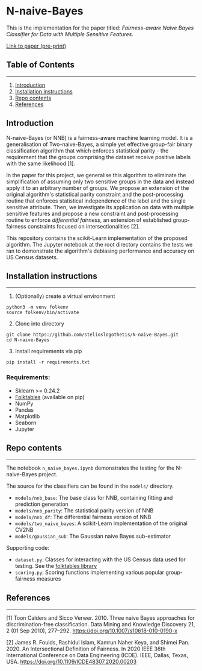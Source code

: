 # N-naive-Bayes

This is the implementation for the paper titled: *Fairness-aware Naive Bayes Classifier for Data with Multiple Sensitive Features*.

[Link to paper (pre-print)](https://github.com/stelioslogothetis/N-naive-Bayes/blob/main/paper.pdf)

## Table of Contents
------

1. [Introduction](#introduction)
2. [Installation instructions](#installation-instructions)
3. [Repo contents](#repo-contents)
4. [References](#references)

## Introduction
N-naive-Bayes (or NNB) is a fairness-aware machine learning model. It is a generalisation of Two-naive-Bayes, a simple yet effective group-fair binary classification algorithm that which enforces statistical parity - the requirement that the groups comprising the dataset receive positive labels with the same likelihood [1]. 

In the paper for this project, we generalise this algorithm to eliminate the simplification of assuming only two sensitive groups in the data and instead apply it to an arbitrary number of groups. We propose an extension of the original algorithm's statistical parity constraint and the post-processing routine that enforces statistical independence of the label and the single sensitive attribute. Then, we investigate its application on data with multiple sensitive features and propose a new constraint and post-processing routine to enforce *differential fairness*, an extension of established group-fairness constraints focused on intersectionalities [2]. 

This repository contains the scikit-Learn implementation of the proposed algorithm. The Jupyter notebook at the root directory contains the tests we ran to demonstrate the algorithm's debiasing performance and accuracy on US Census datasets.

## Installation instructions
------
1. (Optionally) create a virtual environment
```
python3 -m venv folkenv
source folkenv/bin/activate
```
2. Clone into directory
```
git clone https://github.com/stelioslogothetis/N-naive-Bayes.git
cd N-naive-Bayes
```
3. Install requirements via pip
```
pip install -r requirements.txt
```

### Requirements:

 - Sklearn >= 0.24.2
 - [Folktables](https://github.com/zykls/folktables) (available on pip)
 - NumPy
 - Pandas
 - Matplotlib
 - Seaborn
 - Jupyter

## Repo contents
------

The notebook `n_naive_bayes.ipynb` demonstrates the testing for the N-naive-Bayes project. 

The source for the classifiers can be found in the `models/` directory.
 - `models/nnb_base`: The base class for NNB, containing fitting and prediction generation
 - `models/nnb_parity`: The statistical parity version of NNB
 - `models/nnb_df`: The differential fairness version of NNB
 - `models/two_naive_bayes`: A scikit-Learn implementation of the original CV2NB
 - `models/gaussian_sub`: The Gaussian naive Bayes sub-estimator

Supporting code:
 - `dataset.py`: Classes for interacting with the US Census data used for testing. See the [folktables library](https://github.com/zykls/folktables)
 - `scoring.py`: Scoring functions implementing various popular group-fairness measures

## References
------
[1] Toon Calders and Sicco Verwer. 2010. Three naive Bayes approaches for discrimination-free classification. Data Mining and Knowledge Discovery 21,
2 (01 Sep 2010), 277–292. https://doi.org/10.1007/s10618-010-0190-x

[2] James R. Foulds, Rashidul Islam, Kamrun Naher Keya, and Shimei Pan. 2020. An Intersectional Definition of Fairness. In 2020 IEEE 36th International
Conference on Data Engineering (ICDE). IEEE, Dallas, Texas, USA. https://doi.org/10.1109/ICDE48307.2020.00203

